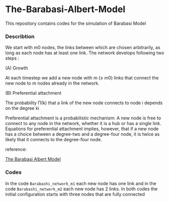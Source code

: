 # The-Barabasi-Albert-Model
This repository contains codes for the simulation of Barabasi Model
### Describtion
We start with m0 nodes, the links between which are chosen arbitrarily, as long as each node has at least one link. The network develops following two steps :

(A) Growth

At each timestep we add a new node with m (≤ m0) links that connect the new node to m nodes already in the network.

(B) Preferential attachment

The probability Π(k) that a link of the new node connects to node i depends on the degree ki 

Preferential attachment is a probabilistic mechanism: A new node is free to connect to any node in the network, whether it is a hub or has a single link. Equations for preferential attachment implies, however, that if a new node has a choice between a degree-two and a degree-four node, it is twice as likely that it connects to the degree-four node.

reference:

[The Barabasi Albert Model](https://barabasi.com/book/network-science)

### Codes
In the code `Barabashi_network_m1` each new node has one link and in the code `Barabashi_network_m2` each new node has 2 links. In both codes the initial configuration starts with three nodes that are fully connected
